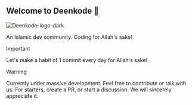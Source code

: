 ## Welcome to Deenkode 🌙

![Deenkode-logo-dark](https://github.com/user-attachments/assets/136241e7-fff4-4092-94b7-4f9f40f752db)

An Islamic dev community. Coding for Allah's sake!

> [!important]
> Let's make a habit of 1 commit every day for Allah's sake!

> [!warning]
> Currently under massive development.
> Feel free to contribute or talk with us. For starters, create a PR, or start a discussion. We will sincerely appreciate it.

